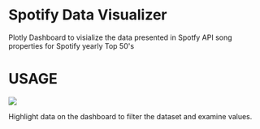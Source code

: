 # Spotify Data Visualizer

Plotly Dashboard to visialize the data presented in Spotfy API song properties for Spotify yearly Top 50's

# USAGE

<img src="https://media.giphy.com/media/1juAubI1Hp9ZkNS7V9/giphy.gif"/>

Highlight data on the dashboard to filter the dataset and examine values.
